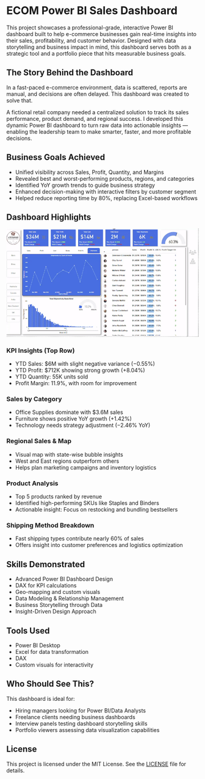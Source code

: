 # **ECOM Power BI Sales Dashboard**

This project showcases a professional-grade, interactive Power BI dashboard built to help e-commerce businesses gain real-time insights into their sales, profitability, and customer behavior. Designed with data storytelling and business impact in mind, this dashboard serves both as a strategic tool and a portfolio piece that hits measurable business goals.

## **The Story Behind the Dashboard**

In a fast-paced e-commerce environment, data is scattered, reports are manual, and decisions are often delayed. This dashboard was created to solve that.

A fictional retail company needed a centralized solution to track its sales performance, product demand, and regional success. I developed this dynamic Power BI dashboard to turn raw data into actionable insights — enabling the leadership team to make smarter, faster, and more profitable decisions.

## **Business Goals Achieved**

- Unified visibility across Sales, Profit, Quantity, and Margins
- Revealed best and worst-performing products, regions, and categories
- Identified YoY growth trends to guide business strategy
- Enhanced decision-making with interactive filters by customer segment
- Helped reduce reporting time by 80%, replacing Excel-based workflows

## **Dashboard Highlights**

<div align="center">
  <img src="Assets/Dashboard-Demo.gif" alt="Dashboard Demo" width="700"/>
</div>


### **KPI Insights (Top Row)**

- YTD Sales: $6M with slight negative variance (−0.55%)
- YTD Profit: $712K showing strong growth (+8.04%)
- YTD Quantity: 55K units sold
- Profit Margin: 11.9%, with room for improvement

### **Sales by Category**

- Office Supplies dominate with $3.6M sales
- Furniture shows positive YoY growth (+1.42%)
- Technology needs strategy adjustment (−2.46% YoY)

### **Regional Sales & Map**

- Visual map with state-wise bubble insights
- West and East regions outperform others
- Helps plan marketing campaigns and inventory logistics

### **Product Analysis**

- Top 5 products ranked by revenue
- Identified high-performing SKUs like Staples and Binders
- Actionable insight: Focus on restocking and bundling bestsellers

### **Shipping Method Breakdown**

- Fast shipping types contribute nearly 60% of sales
- Offers insight into customer preferences and logistics optimization

## **Skills Demonstrated**

- Advanced Power BI Dashboard Design
- DAX for KPI calculations
- Geo-mapping and custom visuals
- Data Modeling & Relationship Management
- Business Storytelling through Data
- Insight-Driven Design Approach

## **Tools Used**

- Power BI Desktop
- Excel for data transformation
- DAX
- Custom visuals for interactivity

## **Who Should See This?**

This dashboard is ideal for:

- Hiring managers looking for Power BI/Data Analysts
- Freelance clients needing business dashboards
- Interview panels testing dashboard storytelling skills
- Portfolio viewers assessing data visualization capabilities






## License

This project is licensed under the MIT License. See the [LICENSE](./LICENSE) file for details.

